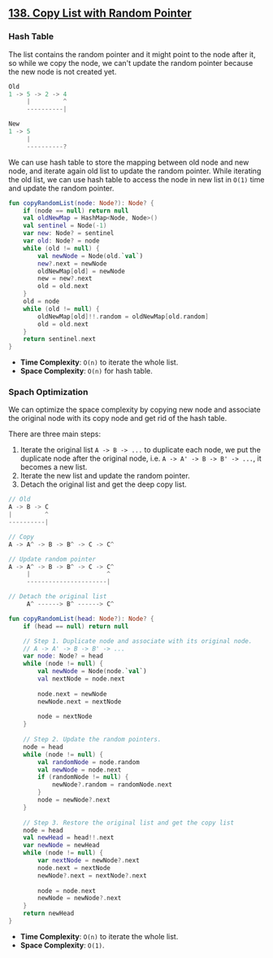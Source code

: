 ## [138. Copy List with Random Pointer](https://leetcode.com/problems/copy-list-with-random-pointer/)

### Hash Table
The list contains the random pointer and it might point to the node after it, so while we copy the node, we can't update the random pointer because the new node is not created yet.
```js
Old
1 -> 5 -> 2 -> 4
     |         ^
     ----------|

New
1 -> 5
     |
     ----------?
```

We can use hash table to store the mapping between old node and new node, and iterate again old list to update the random pointer. While iterating the old list, we can use hash table to access the node in new list in `O(1)` time and update the random pointer.

```kotlin
fun copyRandomList(node: Node?): Node? {
    if (node == null) return null
    val oldNewMap = HashMap<Node, Node>()
    val sentinel = Node(-1)
    var new: Node? = sentinel
    var old: Node? = node
    while (old != null) {
        val newNode = Node(old.`val`)
        new?.next = newNode
        oldNewMap[old] = newNode
        new = new?.next
        old = old.next
    }
    old = node
    while (old != null) {
        oldNewMap[old]!!.random = oldNewMap[old.random]
        old = old.next
    }
    return sentinel.next
}
```

* **Time Complexity**: `O(n)` to iterate the whole list.
* **Space Complexity**: `O(n)` for hash table.

### Spach Optimization
We can optimize the space complexity by copying new node and associate the original node with its copy node and get rid of the hash table.

There are three main steps:
1. Iterate the original list `A -> B -> ...` to duplicate each node, we put the duplicate node after the original node, i.e. `A -> A' -> B -> B' -> ...`, it becomes a new list.
2. Iterate the new list and update the random pointer.
3. Detach the original list and get the deep copy list.


```js
// Old
A -> B -> C
|         ^
----------|

// Copy
A -> A^ -> B -> B^ -> C -> C^

// Update random pointer
A -> A^ -> B -> B^ -> C -> C^
     |                     ^
     ----------------------|

// Detach the original list
     A^ ------> B^ ------> C^
```

```kotlin
fun copyRandomList(head: Node?): Node? {
    if (head == null) return null

    // Step 1. Duplicate node and associate with its original node.
    // A -> A' -> B -> B' -> ...
    var node: Node? = head
    while (node != null) {
        val newNode = Node(node.`val`)
        val nextNode = node.next
        
        node.next = newNode
        newNode.next = nextNode
        
        node = nextNode
    }
    
    // Step 2. Update the random pointers.
    node = head
    while (node != null) {
        val randomNode = node.random
        val newNode = node.next
        if (randomNode != null) {
            newNode?.random = randomNode.next
        }
        node = newNode?.next
    }
    
    // Step 3. Restore the original list and get the copy list
    node = head
    val newHead = head!!.next
    var newNode = newHead
    while (node != null) {
        var nextNode = newNode?.next
        node.next = nextNode
        newNode?.next = nextNode?.next
        
        node = node.next
        newNode = newNode?.next
    }
    return newHead
}
```

* **Time Complexity**: `O(n)` to iterate the whole list.
* **Space Complexity**: `O(1)`.